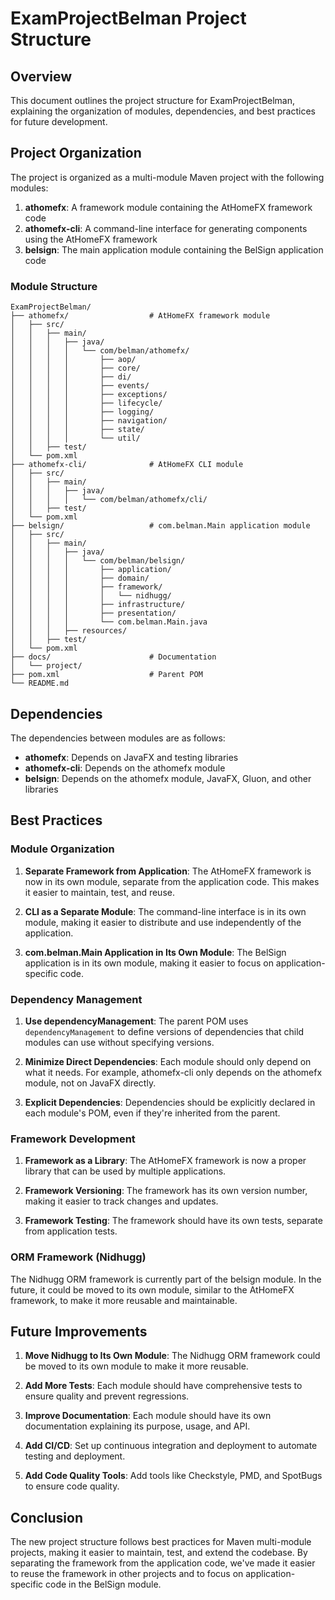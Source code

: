 # ExamProjectBelman Project Structure

## Overview

This document outlines the project structure for ExamProjectBelman, explaining the organization of modules, dependencies, and best practices for future development.

## Project Organization

The project is organized as a multi-module Maven project with the following modules:

1. **athomefx**: A framework module containing the AtHomeFX framework code
2. **athomefx-cli**: A command-line interface for generating components using the AtHomeFX framework
3. **belsign**: The main application module containing the BelSign application code

### Module Structure

```
ExamProjectBelman/
├── athomefx/                  # AtHomeFX framework module
│   ├── src/
│   │   ├── main/
│   │   │   ├── java/
│   │   │   │   └── com/belman/athomefx/
│   │   │   │       ├── aop/
│   │   │   │       ├── core/
│   │   │   │       ├── di/
│   │   │   │       ├── events/
│   │   │   │       ├── exceptions/
│   │   │   │       ├── lifecycle/
│   │   │   │       ├── logging/
│   │   │   │       ├── navigation/
│   │   │   │       ├── state/
│   │   │   │       └── util/
│   │   ├── test/
│   └── pom.xml
├── athomefx-cli/              # AtHomeFX CLI module
│   ├── src/
│   │   ├── main/
│   │   │   ├── java/
│   │   │   │   └── com/belman/athomefx/cli/
│   │   ├── test/
│   └── pom.xml
├── belsign/                   # com.belman.Main application module
│   ├── src/
│   │   ├── main/
│   │   │   ├── java/
│   │   │   │   └── com/belman/belsign/
│   │   │   │       ├── application/
│   │   │   │       ├── domain/
│   │   │   │       ├── framework/
│   │   │   │       │   └── nidhugg/
│   │   │   │       ├── infrastructure/
│   │   │   │       ├── presentation/
│   │   │   │       └── com.belman.Main.java
│   │   │   ├── resources/
│   │   ├── test/
│   └── pom.xml
├── docs/                      # Documentation
│   └── project/
├── pom.xml                    # Parent POM
└── README.md
```

## Dependencies

The dependencies between modules are as follows:

- **athomefx**: Depends on JavaFX and testing libraries
- **athomefx-cli**: Depends on the athomefx module
- **belsign**: Depends on the athomefx module, JavaFX, Gluon, and other libraries

## Best Practices

### Module Organization

1. **Separate Framework from Application**: The AtHomeFX framework is now in its own module, separate from the application code. This makes it easier to maintain, test, and reuse.

2. **CLI as a Separate Module**: The command-line interface is in its own module, making it easier to distribute and use independently of the application.

3. **com.belman.Main Application in Its Own Module**: The BelSign application is in its own module, making it easier to focus on application-specific code.

### Dependency Management

1. **Use dependencyManagement**: The parent POM uses `dependencyManagement` to define versions of dependencies that child modules can use without specifying versions.

2. **Minimize Direct Dependencies**: Each module should only depend on what it needs. For example, athomefx-cli only depends on the athomefx module, not on JavaFX directly.

3. **Explicit Dependencies**: Dependencies should be explicitly declared in each module's POM, even if they're inherited from the parent.

### Framework Development

1. **Framework as a Library**: The AtHomeFX framework is now a proper library that can be used by multiple applications.

2. **Framework Versioning**: The framework has its own version number, making it easier to track changes and updates.

3. **Framework Testing**: The framework should have its own tests, separate from application tests.

### ORM Framework (Nidhugg)

The Nidhugg ORM framework is currently part of the belsign module. In the future, it could be moved to its own module, similar to the AtHomeFX framework, to make it more reusable and maintainable.

## Future Improvements

1. **Move Nidhugg to Its Own Module**: The Nidhugg ORM framework could be moved to its own module to make it more reusable.

2. **Add More Tests**: Each module should have comprehensive tests to ensure quality and prevent regressions.

3. **Improve Documentation**: Each module should have its own documentation explaining its purpose, usage, and API.

4. **Add CI/CD**: Set up continuous integration and deployment to automate testing and deployment.

5. **Add Code Quality Tools**: Add tools like Checkstyle, PMD, and SpotBugs to ensure code quality.

## Conclusion

The new project structure follows best practices for Maven multi-module projects, making it easier to maintain, test, and extend the codebase. By separating the framework from the application code, we've made it easier to reuse the framework in other projects and to focus on application-specific code in the BelSign module.